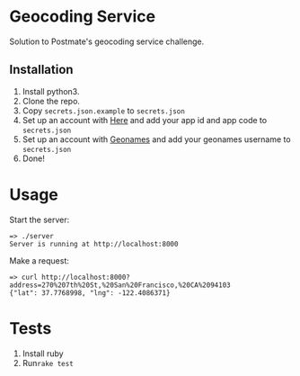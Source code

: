# Geocoding Service

Solution to Postmate's geocoding service challenge.

## Installation

1. Install python3.
2. Clone the repo.
3. Copy `secrets.json.example` to `secrets.json`
4. Set up an account with [Here](https://developer.here.com/documentation/geocoder/topics/quick-start.html) and add your app id and app code to `secrets.json`
5. Set up an account with [Geonames](http://www.geonames.org/login) and add your geonames username to `secrets.json`
6. Done!

# Usage

Start the server:

```
=> ./server
Server is running at http://localhost:8000
```

Make a request:

```
=> curl http://localhost:8000?address=270%207th%20St,%20San%20Francisco,%20CA%2094103
{"lat": 37.7768998, "lng": -122.4086371}
```

# Tests

1. Install ruby
2. Run`rake test`

